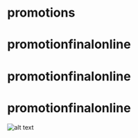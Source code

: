 # promotions
# promotionfinalonline
# promotionfinalonline
# promotionfinalonline
![alt text](https://ibb.co/kD4C3Zz)

